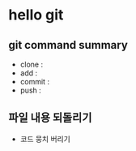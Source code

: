 # hello git

## git command summary

- clone :
- add :
- commit :
- push :

## 파일 내용 되돌리기

- 코드 뭉치 버리기
